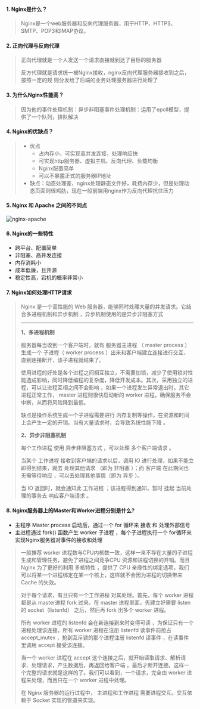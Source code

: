 #### 1. Nginx是什么？

> Nginx是一个web服务器和反向代理服务器，用于HTTP、HTTPS、SMTP、POP3和IMAP协议。

#### 2. 正向代理与反向代理

> 正向代理就是一个人发送一个请求直接就到达了目标的服务器
>
> 反方代理就是请求统一被Nginx接收，nginx反向代理服务器接收到之后，按照一定的规	则分发给了后端的业务处理服务器进行处理了

#### 3. 为什么Nginx性能高？

> 因为他的事件处理机制：异步非阻塞事件处理机制：运用了epoll模型，提供了一个队列，排队解决

#### 4. Nginx的优缺点？

> * 优点
>   * 占内存小，可实现高并发连接，处理响应快
>   * 可实现http服务器、虚拟主机、反向代理、负载均衡
>   * Nginx配置简单
>   * 可以不暴露正式的服务器IP地址
> * 缺点：动态处理差，nginx处理静态文件好，耗费内存少，但是处理动态页面则很鸡肋，现在一般前端用nginx作为反向代理抗住压力

#### 5. Nginx  和 Apache 之间的不同点

![nginx-apache](D:\mygit\java-notes\image\nginx-apache.jpg)

#### 6. Nginx的一些特性

* 跨平台、配置简单
* 非阻塞、高并发连接
* 内存消耗小
* 成本低廉，且开源
* 稳定性高，宕机的概率非常小



#### 7. Nginx如何处理HTTP请求

> Nginx 是一个高性能的 Web 服务器，能够同时处理大量的并发请求。它结合多进程机制和异步机制 ，异步机制使用的是异步非阻塞方式 
>
> ------
>
> **1、多进程机制**
>
> 服务器每当收到一个客户端时，就有 服务器主进程 （ master process ）生成一个 子进程（ worker process ）出来和客户端建立连接进行交互，直到连接断开，该子进程就结束了。
>
> 使用进程的好处是各个进程之间相互独立，不需要加锁，减少了使用锁对性能造成影响，同时降低编程的复杂度，降低开发成本。其次，采用独立的进程，可以让进程互相之间不会影响 ，如果一个进程发生异常退出时，其它进程正常工作， master 进程则很快启动新的 worker 进程，确保服务不会中断，从而将风险降到最低。
>
> 缺点是操作系统生成一个子进程需要进行 内存复制等操作，在资源和时间上会产生一定的开销。当有大量请求时，会导致系统性能下降 。
>
> **2、异步非阻塞机制**
>
> 每个工作进程 使用 异步非阻塞方式 ，可以处理 多个客户端请求 。
>
> 当某个 工作进程 接收到客户端的请求以后，调用 IO 进行处理，如果不能立即得到结果，就去 处理其他请求 （即为 非阻塞 ）；而 客户端 在此期间也 无需等待响应 ，可以去处理其他事情（即为 异步 ）。
>
> 当 IO 返回时，就会通知此 工作进程 ；该进程得到通知，暂时 挂起 当前处理的事务去 响应客户端请求 。



#### 8. Nginx服务器上的Master和Worker进程分别是什么?

* 主程序 Master process 启动后，通过一个 for 循环来 接收 和 处理外部信号 
* 主进程通过 fork() 函数产生 worker 子进程 ，每个子进程执行一个 for循环来实现Nginx服务器对事件的接收和处理 

> 一般推荐 worker 进程数与CPU内核数一致，这样一来不存在大量的子进程生成和管理任务，避免了进程之间竞争CPU 资源和进程切换的开销。而且 Nginx 为了更好的利用 多核特性 ，提供了 CPU 亲缘性的绑定选项，我们可以将某一个进程绑定在某一个核上，这样就不会因为进程的切换带来 Cache 的失效。
>
> 对于每个请求，有且只有一个工作进程 对其处理。首先，每个 worker 进程都是从 master进程 fork 过来。在 master 进程里面，先建立好需要 listen 的 socket（listenfd） 之后，然后再 fork 出多个 worker 进程。
>
> 所有 worker 进程的 listenfd 会在新连接到来时变得可读 ，为保证只有一个进程处理该连接，所有 worker 进程在注册 listenfd 读事件前抢占 accept_mutex ，抢到互斥锁的那个进程注册 listenfd 读事件 ，在读事件里调用 accept 接受该连接。
>
> 当一个 worker 进程在 accept 这个连接之后，就开始读取请求、解析请求、处理请求，产生数据后，再返回给客户端 ，最后才断开连接。这样一个完整的请求就是这样的了。我们可以看到，一个请求，完全由 worker 进程来处理，而且只在一个 worker 进程中处理。
>
> 在 Nginx 服务器的运行过程中， 主进程和工作进程 需要进程交互。交互依赖于 Socket 实现的管道来实现。